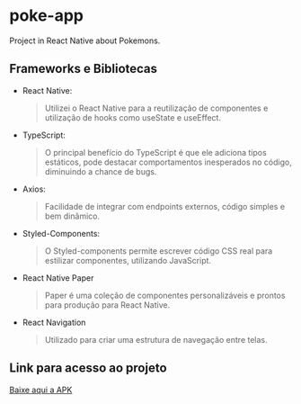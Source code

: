 # poke-app

Project in React Native about Pokemons.

## Frameworks e Bibliotecas

- React Native:

  > Utilizei o React Native para a reutilização de componentes e utilização de hooks como useState e useEffect.

- TypeScript:

  > O principal benefício do TypeScript é que ele adiciona tipos estáticos, pode destacar comportamentos inesperados no código, diminuindo a chance de bugs.

- Axios:

  > Facilidade de integrar com endpoints externos, código simples e bem dinâmico.

- Styled-Components:

  > O Styled-components permite escrever código CSS real para estilizar componentes, utilizando JavaScript.

- React Native Paper

  > Paper é uma coleção de componentes personalizáveis ​​e prontos para produção para React Native.

- React Navigation

  > Utilizado para criar uma estrutura de navegação entre telas.

## Link para acesso ao projeto

<a href=“android\app\build\outputs\apk\release\app-release.apk“>Baixe aqui a APK</a>
